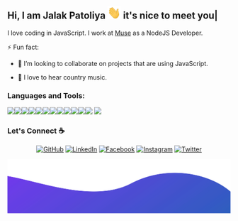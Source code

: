 <!--
**jalakpatoliya/jalakpatoliya** is a ✨ _special_ ✨ repository because its `README.md` (this file) appears on your GitHub profile.

Here are some ideas to get you started:

- 🔭 I’m currently working on ...
- 🌱 I’m currently learning ...
- 👯 I’m looking to collaborate on ...
- 🤔 I’m looking for help with ...
- 💬 Ask me about ...
- 📫 How to reach me: ...
- 😄 Pronouns: ...
- ⚡ Fun fact: ...
-->
## Hi, I am Jalak Patoliya <img src="https://raw.githubusercontent.com/ABSphreak/ABSphreak/master/gifs/Hi.gif" width="30px"> it's nice to meet you|

I love coding in JavaScript. I work at [Muse](https://in.musewearables.com/) as a NodeJS Developer.

⚡ Fun fact:
- 👯 I’m looking to collaborate on projects that are using JavaScript.
<!-- - 🌱 I’m currently learning JavaScript and mathematics required for ML and Data Science.
- :pencil2: I Write blogs on dev.to on free days. -->
- :musical_note: I love to hear country music.

### Languages and Tools:


<img align="left" src="https://img.icons8.com/color/64/000000/nodejs.png"/>
<img align="left" src="https://img.icons8.com/nolan/64/javascript.png"/>
<img align="left" src="https://img.icons8.com/bubbles/50/000000/react.png"/>
<img align="left" src="https://img.icons8.com/color/64/000000/redux.png"/>
<img align="left" src="https://img.icons8.com/color/64/000000/mongodb.png"/>
<img align="left" src="https://img.icons8.com/color/64/000000/postgreesql.png"/>
<img  src="https://img.icons8.com/color/64/000000/amazon-web-services.png"/>

<img align="left"  src="https://img.icons8.com/color/64/000000/amazon-s3.png"/>
<img align="left" src="https://img.icons8.com/color/64/000000/nginx.png"/>
<img align="left" src="https://img.icons8.com/bubbles/80/000000/github.png"/>
<img align="left" src="https://img.icons8.com/color/64/4a90e2/html-5.png"/>
<img align="left" src="https://img.icons8.com/color/64/4a90e2/css3.png"/>
<img src="https://img.icons8.com/color/64/4a90e2/visual-studio-code-insides.png"/>
</br>

### Let's Connect :coffee:
<p align="center">
	<a href="https://github.com/jalakpatoliya"><img src="https://img.icons8.com/bubbles/100/000000/github.png" alt="GitHub"/></a>
	<a href="https://www.linkedin.com/in/jalak-patoliya-66722410b/"><img src="https://img.icons8.com/bubbles/100/000000/linkedin.png" alt="LinkedIn"/></a>
	<a href="https://www.facebook.com/jalak.patolia/"><img src="https://img.icons8.com/bubbles/100/000000/facebook-new.png" alt="Facebook"/></a>
	<a href="https://www.instagram.com/jalak_patoliya/"><img src="https://img.icons8.com/bubbles/100/000000/instagram.png" alt="Instagram"/></a>
	<a href="https://twitter.com/JalakPatolia"><img src="https://img.icons8.com/bubbles/100/000000/twitter.png" alt="Twitter"/></a>
</p>

![alt text](./images/bottom.svg)


